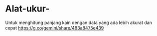 # Alat-ukur-
Untuk menghitung panjang kain dengan data yang ada lebih akurat dan cepat 
https://g.co/gemini/share/483a8475e439
